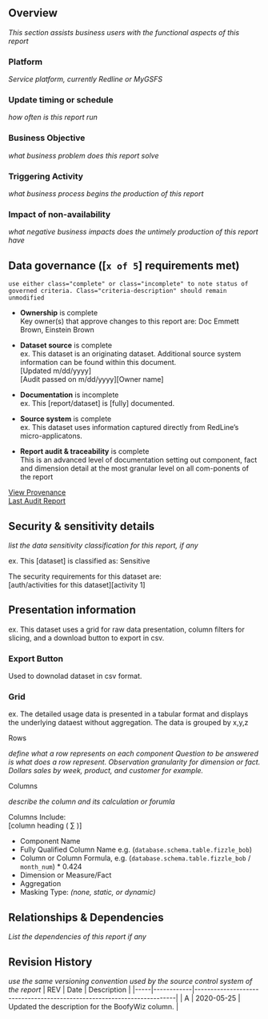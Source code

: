 <link href="./style.css" rel="stylesheet"></link>

## Overview

_This section assists business users with the functional aspects of this report_

### Platform

_Service platform, currently Redline or MyGSFS_

### Update timing or schedule

_how often is this report run_

### Business Objective

_what business problem does this report solve_

### Triggering Activity

_what business process begins the production of this report_

### Impact of non-availability

_what negative business impacts does the untimely production of this report have_

## Data governance ([`x of 5`] requirements met)

`use either class="complete" or class="incomplete" to note status of governed criteria. Class="criteria-description" should remain unmodified`

<ul>
   <li class="complete">
      <b>Ownership</b> <span>is complete</span>
      </br>Key owner(s) that approve changes to this report are: Doc Emmett Brown, Einstein Brown
   </li>
</ul>
<ul>
   <li class="complete">
      <b>Dataset source</b> <span>is complete</span>
      <br>ex. This dataset is an originating dataset.  Additional source system information can be found within this document.</br>[Updated m/dd/yyyy]</br>[Audit passed on m/dd/yyyy][Owner name]
   </li>
</ul>
<ul>
   <li class="incomplete">
      <b>Documentation</b> <span>is incomplete</span>
      <br>ex. This [report/dataset] is [fully] documented.
   </li>
</ul>
<ul>
   <li class="complete">
      <b>Source system</b> <span >is complete</span>
      <br>ex. This dataset uses information captured directly from RedLine’s micro-applicatons.
   </li>
</ul>
<ul>
   <li class="complete">
      <b>Report audit & traceability</b> <span>is complete</span>
      <br>This is an advanced level of documentation setting out component, fact and dimension detail at the most granular level on all com-ponents of the report
   </li>
</ul>
 
<a href="">View Provenance</a>  
<a href="">Last Audit Report</a>
 
## Security & sensitivity details

_list the data sensitivity classification for this report, if any_

ex. This [dataset] is classified as: Sensitive

The security requirements for this dataset are:  
[auth/activities for this dataset][activity 1]

## Presentation information

ex. This dataset uses a grid for raw data presentation, column filters for slicing, and a download button to export in csv.

### Export Button

Used to downolad dataset in csv format.

### Grid

ex. The detailed usage data is presented in a tabular format and displays the underlying dataest without aggregation. The data is grouped by x,y,z

<div class="indent-1">Rows

_define what a row represents on each component_
_Question to be answered is what does a row represent. Observation granularity for dimension or fact. Dollars sales by week, product, and customer for example._

</div>

<div class="indent-1">Columns

_describe the column and its calculation or forumla_

Columns Include:  
[column heading ( ∑ )]

- Component Name
- Fully Qualified Column Name e.g. (`database.schema.table.fizzle_bob`)
- Column or Column Formula, e.g. (`database.schema.table.fizzle_bob` / `month_num`) \* 0.424
- Dimension or Measure/Fact
- Aggregation
- Masking Type: _(none, static, or dynamic)_
</div>

## Relationships & Dependencies

_List the dependencies of this report if any_

## Revision History

_use the same versioning convention used by the source control system of the report_
| REV | Date | Description |
|-----|------------|------------------------------------------------------------------------|
| A | 2020-05-25 | Updated the description for the BoofyWiz column. |
